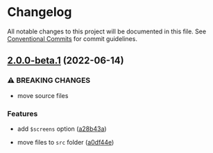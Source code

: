 # Changelog

All notable changes to this project will be documented in this file. See [Conventional Commits](https://conventionalcommits.org) for commit guidelines.

## [2.0.0-beta.1](https://github.com/unsass/grid/compare/v1.0.1...v2.0.0-beta.1) (2022-06-14)


### ⚠ BREAKING CHANGES

* move source files

### Features

* add `$screens` option ([a28b43a](https://github.com/unsass/grid/commit/a28b43a8abe196eaeb0bda74ee3de5cf1a7a6035))


* move files to `src` folder ([a0df44e](https://github.com/unsass/grid/commit/a0df44ebc9c70586642bff4ba8de250caffcb70c))
